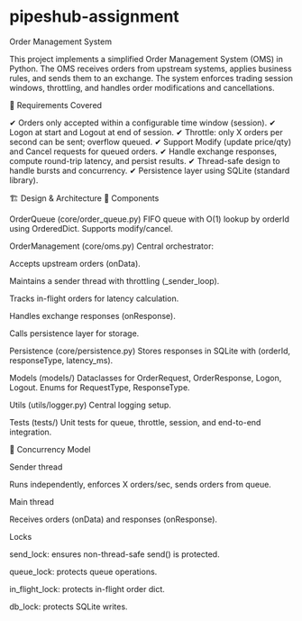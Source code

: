 # pipeshub-assignment

Order Management System

This project implements a simplified Order Management System (OMS) in Python.
The OMS receives orders from upstream systems, applies business rules, and sends them to an exchange. The system enforces trading session windows, throttling, and handles order modifications and cancellations.

🎯 Requirements Covered

✔ Orders only accepted within a configurable time window (session).
✔ Logon at start and Logout at end of session.
✔ Throttle: only X orders per second can be sent; overflow queued.
✔ Support Modify (update price/qty) and Cancel requests for queued orders.
✔ Handle exchange responses, compute round-trip latency, and persist results.
✔ Thread-safe design to handle bursts and concurrency.
✔ Persistence layer using SQLite (standard library).

🏗️ Design & Architecture
🔹 Components

OrderQueue (core/order_queue.py)
FIFO queue with O(1) lookup by orderId using OrderedDict. Supports modify/cancel.

OrderManagement (core/oms.py)
Central orchestrator:

Accepts upstream orders (onData).

Maintains a sender thread with throttling (\_sender_loop).

Tracks in-flight orders for latency calculation.

Handles exchange responses (onResponse).

Calls persistence layer for storage.

Persistence (core/persistence.py)
Stores responses in SQLite with (orderId, responseType, latency_ms).

Models (models/)
Dataclasses for OrderRequest, OrderResponse, Logon, Logout. Enums for RequestType, ResponseType.

Utils (utils/logger.py)
Central logging setup.

Tests (tests/)
Unit tests for queue, throttle, session, and end-to-end integration.

🔹 Concurrency Model

Sender thread

Runs independently, enforces X orders/sec, sends orders from queue.

Main thread

Receives orders (onData) and responses (onResponse).

Locks

send_lock: ensures non-thread-safe send() is protected.

queue_lock: protects queue operations.

in_flight_lock: protects in-flight order dict.

db_lock: protects SQLite writes.
